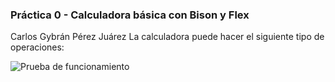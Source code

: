 ### Práctica 0 - Calculadora básica con Bison y Flex
Carlos Gybrán Pérez Juárez
La calculadora puede hacer el siguiente tipo de operaciones:

![Prueba de funcionamiento](https://github.com/carlos-gybran-perez-juarez-2014021142/Compiladores2021B/tree/main/Practicas/00_Calculadora/prueba.png)